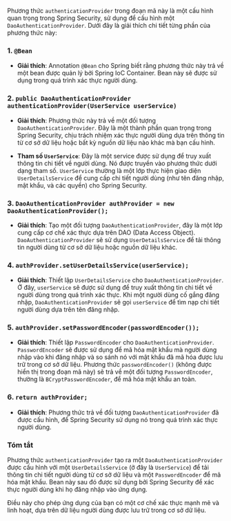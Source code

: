 Phương thức `authenticationProvider` trong đoạn mã này là một cấu hình quan trọng trong Spring Security, sử dụng để cấu hình một `DaoAuthenticationProvider`. Dưới đây là giải thích chi tiết từng phần của phương thức này:

### 1. `@Bean`
- **Giải thích**: Annotation `@Bean` cho Spring biết rằng phương thức này trả về một bean được quản lý bởi Spring IoC Container. Bean này sẽ được sử dụng trong quá trình xác thực người dùng.

### 2. `public DaoAuthenticationProvider authenticationProvider(UserService userService)`
- **Giải thích**: Phương thức này trả về một đối tượng `DaoAuthenticationProvider`. Đây là một thành phần quan trọng trong Spring Security, chịu trách nhiệm xác thực người dùng dựa trên thông tin từ cơ sở dữ liệu hoặc bất kỳ nguồn dữ liệu nào khác mà bạn cấu hình.

- **Tham số `UserService`**: Đây là một service được sử dụng để truy xuất thông tin chi tiết về người dùng. Nó được truyền vào phương thức dưới dạng tham số. `UserService` thường là một lớp thực hiện giao diện `UserDetailsService` để cung cấp chi tiết người dùng (như tên đăng nhập, mật khẩu, và các quyền) cho Spring Security.

### 3. `DaoAuthenticationProvider authProvider = new DaoAuthenticationProvider();`
- **Giải thích**: Tạo một đối tượng `DaoAuthenticationProvider`, đây là một lớp cung cấp cơ chế xác thực dựa trên DAO (Data Access Object). `DaoAuthenticationProvider` sẽ sử dụng `UserDetailsService` để tải thông tin người dùng từ cơ sở dữ liệu hoặc nguồn dữ liệu khác.

### 4. `authProvider.setUserDetailsService(userService);`
- **Giải thích**: Thiết lập `UserDetailsService` cho `DaoAuthenticationProvider`. Ở đây, `userService` sẽ được sử dụng để truy xuất thông tin chi tiết về người dùng trong quá trình xác thực. Khi một người dùng cố gắng đăng nhập, `DaoAuthenticationProvider` sẽ gọi `userService` để tìm nạp chi tiết người dùng dựa trên tên đăng nhập.

### 5. `authProvider.setPasswordEncoder(passwordEncoder());`
- **Giải thích**: Thiết lập `PasswordEncoder` cho `DaoAuthenticationProvider`. `PasswordEncoder` sẽ được sử dụng để mã hóa mật khẩu mà người dùng nhập vào khi đăng nhập và so sánh nó với mật khẩu đã mã hóa được lưu trữ trong cơ sở dữ liệu. Phương thức `passwordEncoder()` (không được hiển thị trong đoạn mã này) sẽ trả về một đối tượng `PasswordEncoder`, thường là `BCryptPasswordEncoder`, để mã hóa mật khẩu an toàn.

### 6. `return authProvider;`
- **Giải thích**: Phương thức trả về đối tượng `DaoAuthenticationProvider` đã được cấu hình, để Spring Security sử dụng nó trong quá trình xác thực người dùng.

### Tóm tắt

Phương thức `authenticationProvider` tạo ra một `DaoAuthenticationProvider` được cấu hình với một `UserDetailsService` (ở đây là `UserService`) để tải thông tin chi tiết người dùng từ cơ sở dữ liệu và một `PasswordEncoder` để mã hóa mật khẩu. Bean này sau đó được sử dụng bởi Spring Security để xác thực người dùng khi họ đăng nhập vào ứng dụng.

Điều này cho phép ứng dụng của bạn có một cơ chế xác thực mạnh mẽ và linh hoạt, dựa trên dữ liệu người dùng được lưu trữ trong cơ sở dữ liệu.